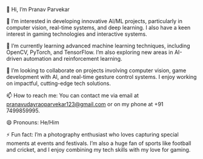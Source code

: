 
👋 Hi, I’m Pranav Parvekar

👀 I’m interested in developing innovative AI/ML projects, particularly in computer vision, real-time systems, and deep learning. I also have a keen interest in gaming technologies and interactive systems.

🌱 I’m currently learning advanced machine learning techniques, including OpenCV, PyTorch, and TensorFlow. I’m also exploring new areas in AI-driven automation and reinforcement learning.

💞️ I’m looking to collaborate on projects involving computer vision, game development with AI, and real-time gesture control systems. I enjoy working on impactful, cutting-edge tech solutions.

📫 How to reach me: You can contact me via email at pranavudayraoparvekar123@gmail.com or on my phone at +91 7499859995.

😄 Pronouns: He/Him

⚡ Fun fact: I’m a photography enthusiast who loves capturing special moments at events and festivals. I’m also a huge fan of sports like football and cricket, and I enjoy combining my tech skills with my love for gaming.

